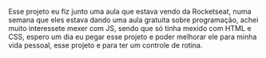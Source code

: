 Esse projeto eu fiz junto uma aula que estava vendo da Rocketseat, numa semana que eles estava dando uma aula gratuita sobre programação, achei muito interessete mexer com JS,
sendo que só tinha mexido com HTML e CSS, espero um dia eu pegar esse projeto e poder melhorar ele para minha vida pessoal, esse projeto e para ter um controle de rotina.
